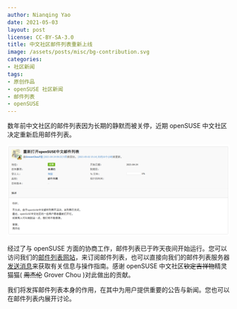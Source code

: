 ```yaml
---
author: Nianqing Yao
date: 2021-05-03
layout: post
license: CC-BY-SA-3.0
title: 中文社区邮件列表重新上线
image: /assets/posts/misc/bg-contribution.svg
categories:
- 社区新闻
tags:
- 原创作品
- openSUSE 社区新闻
- 邮件列表
- openSUSE
---
```


数年前中文社区的邮件列表因为长期的静默而被关停，近期 openSUSE 中文社区决定重新启用邮件列表。

![我们的 Jay Chou](/assets/posts/2021-05/中文社区邮件列表重新上线.png)

经过了与 openSUSE 方面的协商工作，邮件列表已于昨天夜间开始运行。您可以访问我们的[邮件列表网站](https://lists.opensuse.org/manage/lists/users-zh.lists.opensuse.org/)，来订阅邮件列表，也可以直接向我们的邮件列表服务器[发送消息](mailto:users-zh-request@lists.opensuse.org?subject=help)来获取有关信息与操作指南。感谢 openSUSE 中文社区~~钦定吉祥物~~精灵猫猫( ~~周杰伦~~ Grover Chou )对此做出的贡献。

我们将发挥邮件列表本身的作用，在其中为用户提供重要的公告与新闻。您也可以在邮件列表内展开讨论。




